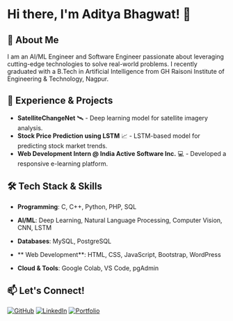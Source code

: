 # Hi there, I'm Aditya Bhagwat! 👋

## 🚀 About Me
I am an AI/ML Engineer and Software Engineer passionate about leveraging cutting-edge technologies to solve real-world problems. I recently graduated with a B.Tech in Artificial Intelligence from GH Raisoni Institute of Engineering & Technology, Nagpur.

## 🎯 Experience & Projects
- **SatelliteChangeNet** 🛰️ - Deep learning model for satellite imagery analysis.
- **Stock Price Prediction using LSTM** 📈 - LSTM-based model for predicting stock market trends.
- **Web Development Intern @ India Active Software Inc.** 💻 - Developed a responsive e-learning platform.

## 🛠️ Tech Stack & Skills
 - **Programming**: C, C++, Python, PHP, SQL
  
 - **AI/ML**: Deep Learning, Natural Language Processing, Computer Vision, CNN, LSTM
  
 - **Databases**: MySQL, PostgreSQL
  
 - ** Web Development**: HTML, CSS, JavaScript, Bootstrap, WordPress
  
 - **Cloud & Tools**: Google Colab, VS Code, pgAdmin


## 📫 Let's Connect!
[![GitHub](https://img.shields.io/badge/GitHub-000?logo=github&logoColor=white)](https://github.com/bhagwataditya28)
[![LinkedIn](https://img.shields.io/badge/LinkedIn-0077B5?logo=linkedin&logoColor=white)](https://www.linkedin.com/in/bhagwataditya28/)
[![Portfolio](https://img.shields.io/badge/Portfolio-28A745?logo=internet-explorer&logoColor=white)](https://yourwebsite.com)
